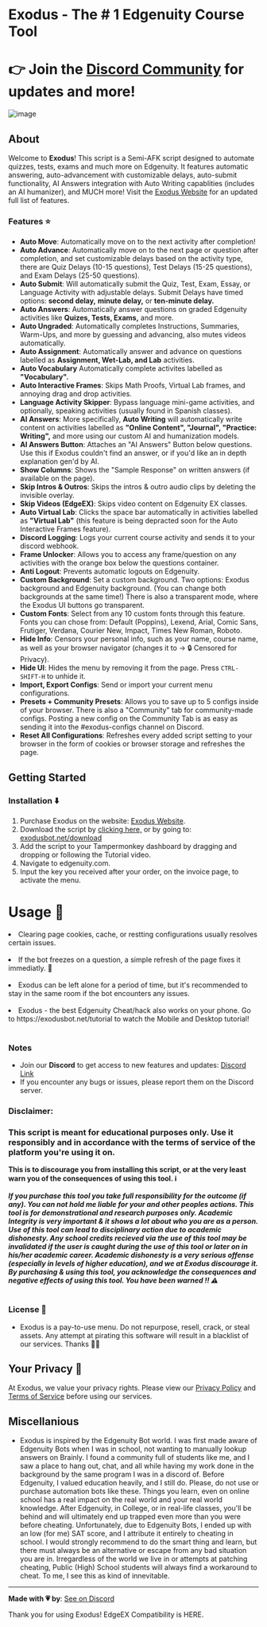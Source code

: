 # Exodus - The # 1 Edgenuity Course Tool
# 👉 Join the [Discord Community](https://api.exodusbot.net/discord) for updates and more!

![image](https://github.com/user-attachments/assets/e7beb487-f9e5-45ad-995c-778a0da21f31)

## About 

Welcome to **Exodus**! This script is a Semi-AFK script designed to automate quizzes, tests, exams and much more on Edgenuity. It features automatic answering, auto-advancement with customizable delays, auto-submit functionality, AI Answers integration with Auto Writing capablities (includes an AI humanizer), and MUCH more! Visit the [Exodus Website](https://exodusbot.net) for an updated full list of features.

### Features ⭐

- **Auto Move**: Automatically move on to the next activity after completion!
- **Auto Advance**: Automatically move on to the next page or question after completion, and set customizable delays based on the activity type, there are Quiz Delays (10-15 questions), Test Delays (15-25 questions), and Exam Delays (25-50 questions).
- **Auto Submit**: Will automatically submit the Quiz, Test, Exam, Essay, or Language Activity with adjustable delays. Submit Delays have timed options: **second delay,** **minute delay,** or **ten-minute delay.**
- **Auto Answers**: Automatically answer questions on graded Edgenuity activities like **Quizes, Tests, Exams,** and more.
- **Auto Ungraded**: Automatically completes Instructions, Summaries, Warm-Ups, and more by guessing and advancing, also mutes videos automatically.
- **Auto Assignment**: Automatically answer and advance on questions labelled as **Assignment, Wet-Lab, and Lab** activities.
- **Auto Vocabulary** Automatically complete activites labelled as **"Vocabulary".**
- **Auto Interactive Frames**: Skips Math Proofs, Virtual Lab frames, and annoying drag and drop activities.
- **Language Activity Skipper**: Bypass language mini-game activities, and optionally, speaking activities (usually found in Spanish classes).
- **AI Answers**: More specifically, **Auto Writing** will automatically write content on activities labelled as **"Online Content", "Journal", "Practice: Writing",** and more using our custom AI and humanization models.
- **AI Answers Button**: Attaches an "AI Answers" Button below questions. Use this if Exodus couldn't find an answer, or if you'd like an in depth explanation gen'd by AI.
- **Show Columns**: Shows the "Sample Response" on written answers (if available on the page).
- **Skip Intros & Outros**: Skips the intros & outro audio clips by deleting the invisible overlay.
- **Skip Videos (EdgeEX)**: Skips video content on Edgenuity EX classes.
- **Auto Virtual Lab**: Clicks the space bar automatically in activities labelled as **"Virtual Lab"** (this feature is being depracted soon for the Auto Interactive Frames feature).
- **Discord Logging**: Logs your current course activity and sends it to your discord webhook.
- **Frame Unlocker**: Allows you to access any frame/question on any activities with the orange box below the questions container.
- **Anti Logout**: Prevents automatic logouts on Edgenuity.
- **Custom Background**: Set a custom background. Two options: Exodus background and Edgenuity background. (You can change both backgrounds at the same time!) There is also a transparent mode, where the Exodus UI buttons go transparent.
- **Custom Fonts**: Select from any 10 custom fonts through this feature. Fonts you can chose from: Default (Poppins), Lexend, Arial, Comic Sans, Frutiger, Verdana, Courier New, Impact, Times New Roman, Roboto.
- **Hide Info**: Censors your personal info, such as your name, course name, as well as your browser navigator (changes it to -> 🔒 Censored for Privacy).
- **Hide UI**: Hides the menu by removing it from the page. Press `CTRL-SHIFT-H` to unhide it.
- **Import, Export Configs**: Send or import your current menu configurations.
- **Presets + Community Presets**: Allows you to save up to 5 configs inside of your browser. There is also a "Community" tab for community-made configs. Posting a new config on the Community Tab is as easy as sending it into the #exodus-configs channel on Discord.
- **Reset All Configurations**: Refreshes every added script setting to your browser in the form of cookies or browser storage and refreshes the page.

## Getting Started

### Installation ⬇️

1. Purchase Exodus on the website: [Exodus Website](https://exodusbot.net/).
2. Download the script by [clicking here,](https://api.exodusbot,net/ExodusBot.user.js) or by going to: [exodusbot.net/download](https://exodusbot.net/download)
2. Add the script to your Tampermonkey dashboard by dragging and dropping or following the Tutorial video.
3. Navigate to edgenuity.com.
4. Input the key you received after your order, on the invoice page, to activate the menu.

# Usage 🤖

<li>Clearing page cookies, cache, or restting configurations usually resolves certain issues. </li><br>
<li>If the bot freezes on a question, a simple refresh of the page fixes it immediatly. 🔄</li><br>
<li>Exodus can be left alone for a period of time, but it's recommended to stay in the same room if the bot encounters any issues.</li><br>
<li>Exodus - the best Edgenuity Cheat/hack also works on your phone. Go to https://exodusbot.net/tutorial to watch the Mobile and Desktop tutorial!</li><br>

### Notes 
- Join our **Discord** to get access to new features and updates: [Discord Link](https://discord.gg/exodusbot)
- If you encounter any bugs or issues, please report them on the Discord server.

### Disclaimer:

<h3>This script is meant for educational purposes only. Use it responsibly and in accordance with the terms of service of the platform you're using it on.</h3>
<b>This is to discourage you from installing this script, or at the very least warn you of the consequences of using this tool. ℹ</b><br><br>
<i><b>If you purchase this tool you take full responsibility for the outcome (if any). You can not hold me liable for your and other peoples actions. This tool is for demonstrational and research purposes only. Academic Integrity is very important & it shows a lot about who you are as a person. Use of this tool can lead to disciplinary action due to academic dishonesty. Any school credits recieved via the use of this tool may be <b>invalidated</b> if the user is caught during the use of this tool or later on in his/her academic career. Academic dishonesty is a very serious offense (especially in levels of higher education), and we at Exodus discourage it. By purchasing & using this tool, <b>you acknowledge</b> the consequences and <b>negative</b> effects of using this tool. You have been warned ‼ ⚠</b></i>
<br><br>

### License 🔑

- Exodus is a pay-to-use menu. Do not repurpose, resell, crack, or steal assets. Any attempt at pirating this software will result in a blacklist of our services. Thanks 🙋‍♂️

## Your Privacy 💟

At Exodus, we value your privacy rights. Please view our [Privacy Policy](https://exodusbot.net/privacy-policy) and [Terms of Service](https://exodusbot.net/terms) before using our services.

## Miscellanious

- Exodus is inspired by the Edgenuity Bot world. I was first made aware of Edgenuity Bots when I was in school, not wanting to manually lookup answers on Brainly. I found a community full of students like me, and I saw a place to hang out, chat, and all while having my work done in the background by the same program I was in a discord of. Before Edgenuity, I valued education heavily, and I still do. Please, do not use or purchase automation bots like these. Things you learn, even on online school has a real impact on the real world and your real world knowledge. After Edgenuity, in College, or in real-life classes, you'll be behind and will ultimately end up trapped even more than you were before cheating. Unfortunately, due to Edgenuity Bots, I ended up with an low (for me) SAT score, and I attribute it entirely to cheating in school. I would strongly recommend to do the smart thing and learn, but there must always be an alternative or escape from any bad situation you are in. Irregardless of the world we live in or attempts at patching cheating, Public (High) School students will always find a workaround to cheat. To me, I see this as kind of innevitable. 

---

**Made with 💗 by**: [See on Discord](https://discord.gg/exodusbot)

Thank you for using Exodus! EdgeEX Compatibility is HERE.
